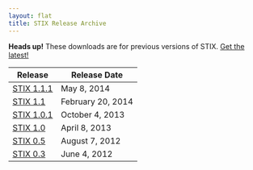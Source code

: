 ```yaml
---
layout: flat
title: STIX Release Archive
---
```


<div class="alert alert-danger bs-alert-old-docs">
  <strong>Heads up!</strong> These downloads are for previous versions of STIX. <a href="/releases/{{site.current_version}}">Get the latest!</a>
</div>

|Release|Release Date|
|-------|------------|
|[STIX 1.1.1](http://stix.mitre.org/language/version1.1.1/)|May 8, 2014|
|[STIX 1.1](http://stix.mitre.org/language/version1.1/)|February 20, 2014|
|[STIX 1.0.1](http://stix.mitre.org/language/version1.0.1/)|October 4, 2013|
|[STIX 1.0](http://stix.mitre.org/language/version1.0/)|April 8, 2013|
|[STIX 0.5](http://stix.mitre.org/language/version0.5/)|August 7, 2012|
|[STIX 0.3](http://stix.mitre.org/language/version0.3/)|June 4, 2012|
